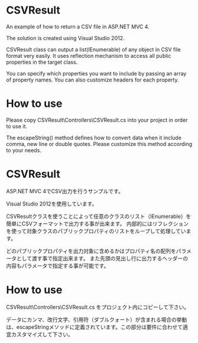 CSVResult
=========

An example of how to return a CSV file in ASP.NET MVC 4. 

The solution is created using Visual Studio 2012. 

CSVResult class can output a list(IEnumerable) of any object in CSV file format very easily. 
It uses reflection mechanism to access all public properties in the target class.

You can specify which properties you want to include by passing an array of property names. 
You can also customize headers for each property. 


How to use
==========
Please copy CSVResult\Controllers\CSVResult.cs into your project in order to use it. 

The escapeString() method defines how to convert data when it include comma, new line or double quotes. Please customize this method according to your needs. 


 
 

CSVResult
=========

ASP.NET MVC 4でCSV出力を行うサンプルです。 

Visual Studio 2012を使用しています。

CSVResultクラスを使うことによって任意のクラスのリスト（IEnumerable）を簡単にCSVフォーマットで出力する事が出来ます。
内部的にはリフレクションを使って対象クラスのパブリックプロパティのリストをループして処理しています。

どのパブリックプロパティを出力対象に含めるかはプロパティ名の配列をパラメータとして渡す事で指定出来ます。
また先頭の見出し行に出力するヘッダーの内容もパラメータで指定する事が可能です。


How to use
==========
CSVResult\Controllers\CSVResult.cs をプロジェクト内にコピーして下さい。

データにカンマ、改行文字、引用符（ダブルクォート）が含まれる場合の挙動は、escapeStringメソッドに定義されています。この部分は要件に合わせて適宜カスタマイズして下さい。


